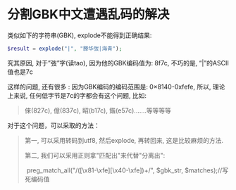 # 分割GBK中文遭遇乱码的解决

类似如下的字符串(GBK), explode不能得到正确结果:

```php
$result = explode("|", "滕华弢|海青");
```

究其原因, 对于”弢”字(读tao), 因为他的GBK编码值为: 8f7c, 不巧的是, “|”的ASCII值也是7c

这样的问题, 还有很多 : 因为GBK编码的编码范围是: 0×8140-0xfefe, 所以, 理论上来说, 任何低字节是7c的字都会有这个问题, 比如:

> 倈(827c), 億(837c), 眧(b17c), 鍇(e57c).......等等等等

对于这个问题，可以采取的方法：

> 第一, 可以采用转码到utf8, 然后explode, 再转回来, 这是比较麻烦的方法.
>
> 第二, 我们可以采用正则拿"匹配出"来代替"分离出":
>
> ​	   preg_match_all("/([\x81-\xfe][\x40-\xfe])+/", $gbk_str, $matches);//写死编码值



